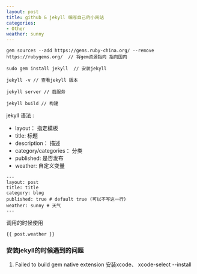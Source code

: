 ```yaml
---
layout: post
title: github & jekyll 编写自己的小网站
categories:
- Other
weather: sunny
---
```


```
gem sources --add https://gems.ruby-china.org/ --remove https://rubygems.org/  // 将gem资源指向 指向国内

sudo gem install jekyll  // 安装jekyll

jekyll -v // 查看jekyll 版本

jekyll server // 启服务

jekyll build // 构建
```

jekyll 语法 :
* layout：                           指定模板
* title:                             标题
* description：                      描述
* category/categories：              分类
* published:                         是否发布
* weather:                           自定义变量

```
---
layout: post
title: title
category: blog
published: true # default true (可以不写这一行)
weather: sunny # 天气
---
```

调用的时候使用

```
{{ post.weather }}
```
<!--break-->

### 安装jekyll的时候遇到的问题

1. Failed to build gem native extension
安装xcode、 xcode-select --install